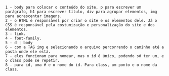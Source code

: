     1 - body para colocar o conteúdo do site, p para escrever um parágrafo, h1 para escrever título, div para agrupar elementos, img para acrescentar imagens.  
    2 - o HTML é responsável por criar o site e os elementos dele. Já o CSS é responsável pela costumização e personalização do site e dos elementos.
    3 - link.
    4 - font-family.
    5 - d | body
    6 - com a TAG img e selecionando o arquivo percorrendo o caminho até a pasta onde ele está.
    7 - eles funcionam para nomear, mas o id é único, podendo só ter um, e o class pode se repetir.
    8 - para id, uma # e o nome do id. Para class, um ponto e o nome da class.